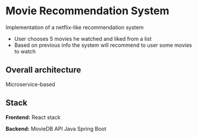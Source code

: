 # Movie Recommendation System 

Implementation of a netflix-like recommendation system 

* User chooses 5 movies he watched and liked from a list
* Based on previous info the system will recommend to user some movies to watch 


## Overall architecture

Microservice-based



## Stack

**Frontend:** 
React stack

**Backend:**
MovieDB API
Java 
Spring Boot